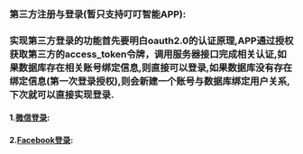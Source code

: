 ### 第三方注册与登录\(暂只支持叮叮智能APP\):

### 实现第三方登录的功能首先要明白oauth2.0的认证原理,APP通过授权获取第三方的access\_token令牌，调用服务器接口完成相关认证,如果数据库存在相关账号绑定信息,则直接可以登录,如果数据库没有存在绑定信息\(第一次登录授权\),则会新建一个账号与数据库绑定用户关系,下次就可以直接实现登录.

#### 1.[微信登录](/../deng-lu-yu-tui-chu/zhang-hao-deng-lu/di-san-fang-deng-lu/wei-xin-deng-lu.html):

#### 2.[Facebook登录](/../deng-lu-yu-tui-chu/zhang-hao-deng-lu/di-san-fang-deng-lu/facebook.html):



